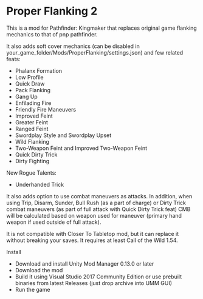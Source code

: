 # Proper Flanking 2

This is a mod for Pathfinder: Kingmaker that replaces original game flanking mechanics to that of pnp pathfinder.

It also adds soft cover mechanics (can be disabled in your_game_folder/Mods/ProperFlanking/settings.json) and few related feats:
- Phalanx Formation
- Low Profile
- Quick Draw
- Pack Flanking
- Gang Up
- Enfilading Fire
- Friendly Fire Maneuvers
- Improved Feint
- Greater Feint
- Ranged Feint
- Swordplay Style and Swordplay Upset
- Wild Flanking
- Two-Weapon Feint and Improved Two-Weapon Feint
- Quick Dirty Trick
- Dirty Fighting

New Rogue Talents:
- Underhanded Trick

It also adds option to use combat maneuvers as attacks.
In addition, when using Trip, Disarm, Sunder, Bull Rush (as a part of charge) or Dirty Trick combat maneuvers (as part of full attack with Quick Dirty Trick feat) CMB will be calculated based on weapon used for maneuver (primary hand weapon if used outside of full attack).

It is not compatible with Closer To Tabletop mod, but it can replace it without breaking your saves.
It requires at least Call of the Wild 1.54.

Install
- Download and install Unity Mod Manager﻿﻿ 0.13.0 or later
- Download the mod
- Build it using Visual Studio 2017 Community Edition or use prebuilt binaries from latest Releases (just drop archive into UMM GUI)
- Run the game
